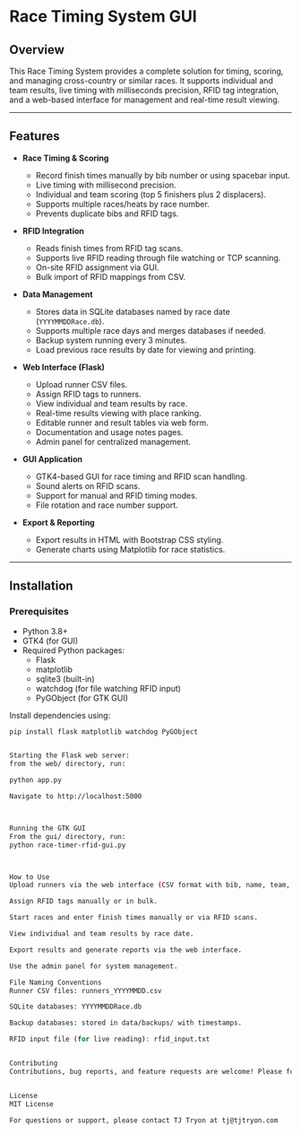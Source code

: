 # Race Timing System GUI

## Overview

This Race Timing System provides a complete solution for timing, scoring, and managing cross-country or similar races. It supports individual and team results, live timing with milliseconds precision, RFID tag integration, and a web-based interface for management and real-time result viewing.

---

## Features

- **Race Timing & Scoring**
  - Record finish times manually by bib number or using spacebar input.
  - Live timing with millisecond precision.
  - Individual and team scoring (top 5 finishers plus 2 displacers).
  - Supports multiple races/heats by race number.
  - Prevents duplicate bibs and RFID tags.

- **RFID Integration**
  - Reads finish times from RFID tag scans.
  - Supports live RFID reading through file watching or TCP scanning.
  - On-site RFID assignment via GUI.
  - Bulk import of RFID mappings from CSV.

- **Data Management**
  - Stores data in SQLite databases named by race date (`YYYYMMDDRace.db`).
  - Supports multiple race days and merges databases if needed.
  - Backup system running every 3 minutes.
  - Load previous race results by date for viewing and printing.

- **Web Interface (Flask)**
  - Upload runner CSV files.
  - Assign RFID tags to runners.
  - View individual and team results by race.
  - Real-time results viewing with place ranking.
  - Editable runner and result tables via web form.
  - Documentation and usage notes pages.
  - Admin panel for centralized management.

- **GUI Application**
  - GTK4-based GUI for race timing and RFID scan handling.
  - Sound alerts on RFID scans.
  - Support for manual and RFID timing modes.
  - File rotation and race number support.

- **Export & Reporting**
  - Export results in HTML with Bootstrap CSS styling.
  - Generate charts using Matplotlib for race statistics.

---

## Installation

### Prerequisites

- Python 3.8+
- GTK4 (for GUI)
- Required Python packages:
  - Flask
  - matplotlib
  - sqlite3 (built-in)
  - watchdog (for file watching RFID input)
  - PyGObject (for GTK GUI)

Install dependencies using:

```bash
pip install flask matplotlib watchdog PyGObject


Starting the Flask web server:
from the web/ directory, run:

python app.py

Navigate to http://localhost:5000



Running the GTK GUI
From the gui/ directory, run:
python race-timer-rfid-gui.py



How to Use
Upload runners via the web interface (CSV format with bib, name, team, RFID).

Assign RFID tags manually or in bulk.

Start races and enter finish times manually or via RFID scans.

View individual and team results by race date.

Export results and generate reports via the web interface.

Use the admin panel for system management.

File Naming Conventions
Runner CSV files: runners_YYYYMMDD.csv

SQLite databases: YYYYMMDDRace.db

Backup databases: stored in data/backups/ with timestamps.

RFID input file (for live reading): rfid_input.txt


Contributing
Contributions, bug reports, and feature requests are welcome! Please fork the repository and submit pull requests.


License
MIT License

For questions or support, please contact TJ Tryon at tj@tjtryon.com
